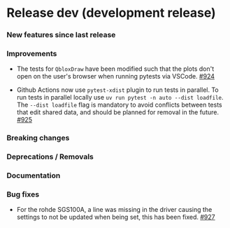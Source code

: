 # Release dev (development release)

### New features since last release

### Improvements

- The tests for `QbloxDraw` have been modified such that the plots don't open on the user's browser when running pytests via VSCode.
  [#924](https://github.com/qilimanjaro-tech/qililab/pull/924)

- Github Actions now use `pytest-xdist` plugin to run tests in parallel. To run tests in parallel locally use `uv run pytest -n auto --dist loadfile`. The `--dist loadfile` flag is mandatory to avoid conflicts between tests that edit shared data, and should be planned for removal in the future.
  [#925](https://github.com/qilimanjaro-tech/qililab/pull/925)

### Breaking changes

### Deprecations / Removals

### Documentation

### Bug fixes
- For the rohde SGS100A, a line was missing in the driver causing the settings to not be updated when being set, this has been fixed.
[#927](https://github.com/qilimanjaro-tech/qililab/pull/927)
